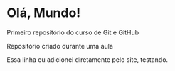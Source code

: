 # Olá, Mundo!
 Primeiro repositório do curso de Git e GitHub

 Repositório criado durante uma aula

Essa linha eu adicionei diretamente pelo site, testando.
